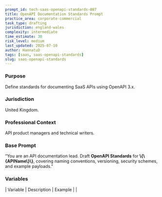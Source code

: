 ```yaml
---
prompt_id: tech-saas-openapi-standards-087
title: OpenAPI Documentation Standards Prompt
practice_area: corporate-commercial
task_type: drafting
jurisdiction: england-wales
complexity: intermediate
time_estimate: 30
risk_level: medium
last_updated: 2025-07-10
author: HannatuD
tags: [saas, saas-openapi-standards]
slug: saas-openapi-standards
---
```


### Purpose  
Define standards for documenting SaaS APIs using OpenAPI 3.x.

### Jurisdiction  
United Kingdom.

### Professional Context  
API product managers and technical writers.

### Base Prompt  
“You are an API documentation lead. Draft **OpenAPI Standards** for **\\{\\{APIName\\}\\}**, covering naming conventions, versioning, security schemes, and example payloads.”

### Variables  
| Variable | Description | Example |
|
